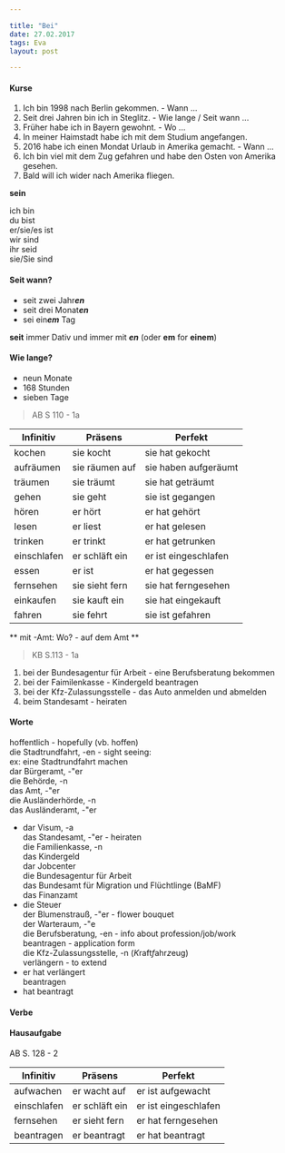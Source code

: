 ```yaml
---  

title: "Bei"
date: 27.02.2017    
tags: Eva  
layout: post  

--- 
```


#### Kurse

1. Ich bin 1998 nach Berlin gekommen. - Wann ...  
2. Seit drei Jahren bin ich in Steglitz. - Wie lange / Seit wann ...  
3. Früher habe ich in Bayern gewohnt. - Wo ...  
4. In meiner Haimstadt habe ich mit dem Studium angefangen.  
5. 2016 habe ich einen Mondat Urlaub in Amerika gemacht. - Wann ...  
6. Ich bin viel mit dem Zug gefahren und habe den Osten von Amerika gesehen.  
7. Bald will ich wider nach Amerika fliegen.  

**sein**  

ich bin  
du bist  
er/sie/es ist  
wir sind  
ihr seid  
sie/Sie sind  

#### Seit wann? 

- seit zwei Jahr***en***  
- seit drei Monat***en***  
- sei ein***em*** Tag  

**seit** immer Dativ und immer mit ***en*** (oder **em** for **einem**)


#### Wie lange?  

- neun Monate  
- 168 Stunden  
- sieben Tage  

> AB S 110 - 1a

|Infinitiv|Präsens|Perfekt|
|---------|-------|-|
|kochen|sie kocht|sie hat gekocht|
|aufräumen|sie räumen auf|sie haben aufgeräumt|
|träumen|sie träumt|sie hat geträumt|
|gehen|sie geht|sie ist gegangen|
|hören|er hört|er hat gehört|
|lesen|er liest|er hat gelesen|
|trinken|er trinkt|er hat getrunken|
|einschlafen|er schläft ein| er ist eingeschlafen|
|essen|er ist|er hat gegessen|
|fernsehen|sie sieht fern| sie hat ferngesehen|
|einkaufen|sie kauft ein|sie hat eingekauft|
|fahren|sie fehrt|sie ist gefahren|

** mit -Amt: Wo? - auf dem Amt  **  

> KB S.113 - 1a  

1. bei der Bundesagentur für Arbeit - eine Berufsberatung bekommen  
2. bei der Faimilenkasse - Kindergeld beantragen  
3. bei der Kfz-Zulassungsstelle - das Auto anmelden und abmelden  
4. beim Standesamt - heiraten


#### Worte

hoffentlich - hopefully  (vb. hoffen)  
die Stadtrundfahrt, -en - sight seeing:  
ex: eine Stadtrundfahrt machen  
dar Bürgeramt, -"er  
die Behörde, -n  
das Amt, -"er  
die Ausländerhörde, -n  
das Ausländeramt, -"er  
- dar Visum, -a  
das Standesamt, -"er - heiraten  
die Familienkasse, -n  
das Kindergeld  
dar Jobcenter  
die Bundesagentur für Arbeit  
das Bundesamt für Migration und Flüchtlinge (BaMF)  
das Finanzamt  
- die Steuer  
der Blumenstrauß, -"er - flower bouquet  
der Warteraum, -"e  
die Berufsberatung, -en - info about profession/job/work  
beantragen - application form  
die Kfz-Zulassungsstelle, -n (*K*raft*f*ahr*z*eug)  
verlängern - to extend  
- er hat verlängert  
beantragen
- hat beantragt  

#### Verbe

#### Hausaufgabe

AB S. 128 - 2

|Infinitiv|Präsens|Perfekt|
|---------|-------|-------|
|aufwachen|er wacht auf|er ist aufgewacht|
|einschlafen|er schläft ein|er ist eingeschlafen|
|fernsehen|er sieht fern| er hat ferngesehen|
|beantragen|er beantragt|er hat beantragt|